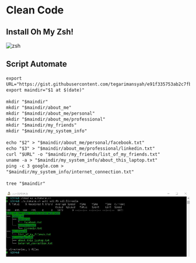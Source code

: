 # Clean Code
## Install Oh My Zsh!

![zsh](/13_Configuration_Management_and_CLI/screenshots/zsh.JPG)

## Script Automate

```
export URL="https://gist.githubusercontent.com/tegarimansyah/e91f335753ab2c7fb12815779677e914/raw/94864388379fecee450fde26e3e73bfb2bcda194/list%2520of%2520my%2520friends.txt"
export maindir="$1 at $(date)"

mkdir "$maindir"
mkdir "$maindir/about_me"
mkdir "$maindir/about_me/personal"
mkdir "$maindir/about_me/professional"
mkdir "$maindir/my_friends"
mkdir "$maindir/my_system_info"

echo "$2" > "$maindir/about_me/personal/facebook.txt"
echo "$3" > "$maindir/about_me/professional/linkedin.txt"
curl "$URL" -o "$maindir/my_friends/list_of_my_friends.txt"
uname -a > "$maindir/my_system_info/about_this_laptop.txt"
ping -c 3 google.com > "$maindir/my_system_info/internet_connection.txt"

tree "$maindir"
```

![automate](/13_Configuration_Management_and_CLI/screenshots/automate.JPG)